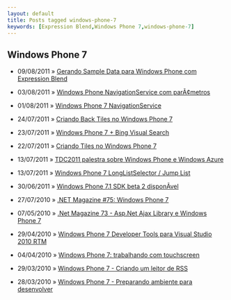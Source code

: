 ```yaml
---
layout: default
title: Posts tagged windows-phone-7
keywords: [Expression Blend,Windows Phone 7,windows-phone-7]
---
```

<h2 class="category">Windows Phone 7</h2>
<ul class="posts">
<li>
<p>
<span class="date">09/08/2011</span> &raquo;
<a href="/blog/gerando-sample-data-para-windows-phone-com-expression-blend">Gerando Sample Data para Windows Phone com Expression Blend</a>
</p>
</li>
<li>
<p>
<span class="date">03/08/2011</span> &raquo;
<a href="/blog/windows-phone-navigationservice-com-parametros">Windows Phone NavigationService com parÃ¢metros</a>
</p>
</li>
<li>
<p>
<span class="date">01/08/2011</span> &raquo;
<a href="/blog/windows-phone-7-navigationservice">Windows Phone 7 NavigationService</a>
</p>
</li>
<li>
<p>
<span class="date">24/07/2011</span> &raquo;
<a href="/blog/criando-back-tiles-no-windows-phone-7">Criando Back Tiles no Windows Phone 7</a>
</p>
</li>
<li>
<p>
<span class="date">23/07/2011</span> &raquo;
<a href="/blog/windows-phone-7-bing-visual-search">Windows Phone 7 + Bing Visual Search</a>
</p>
</li>
<li>
<p>
<span class="date">22/07/2011</span> &raquo;
<a href="/blog/criando-tiles-no-windows-phone-7">Criando Tiles no Windows Phone 7</a>
</p>
</li>
<li>
<p>
<span class="date">13/07/2011</span> &raquo;
<a href="/blog/tdc2011-palestra-sobre-windows-phone-e-windows-azure">TDC2011 palestra sobre Windows Phone e Windows Azure</a>
</p>
</li>
<li>
<p>
<span class="date">13/07/2011</span> &raquo;
<a href="/blog/windows-phone-7-longlistselector-jump-list">Windows Phone 7 LongListSelector / Jump List</a>
</p>
</li>
<li>
<p>
<span class="date">30/06/2011</span> &raquo;
<a href="/blog/windows-phone-7-1-sdk-beta-2-disponivel">Windows Phone 7.1 SDK beta 2 disponÃ­vel</a>
</p>
</li>
<li>
<p>
<span class="date">27/07/2010</span> &raquo;
<a href="/blog/net-magazine-75-windows-phone-7">.NET Magazine #75: Windows Phone 7</a>
</p>
</li>
<li>
<p>
<span class="date">07/05/2010</span> &raquo;
<a href="/blog/net-magazine-73-asp-net-ajax-library-e-windows-phone-7">.Net Magazine 73 - Asp.Net Ajax Library e Windows Phone 7</a>
</p>
</li>
<li>
<p>
<span class="date">29/04/2010</span> &raquo;
<a href="/blog/windows-phone-7-developer-tools-para-visual-studio-2010-rtm">Windows Phone 7 Developer Tools para Visual Studio 2010 RTM</a>
</p>
</li>
<li>
<p>
<span class="date">04/04/2010</span> &raquo;
<a href="/blog/windows-phone-7-trabalhando-com-touchscreen">Windows Phone 7: trabalhando com touchscreen</a>
</p>
</li>
<li>
<p>
<span class="date">29/03/2010</span> &raquo;
<a href="/blog/windows-phone-7-criando-um-leitor-de-rss">Windows Phone 7 - Criando um leitor de RSS</a>
</p>
</li>
<li>
<p>
<span class="date">28/03/2010</span> &raquo;
<a href="/blog/windows-phone-7-preparando-ambiente-para-desenvolver">Windows Phone 7 - Preparando ambiente para desenvolver</a>
</p>
</li>
</ul>
